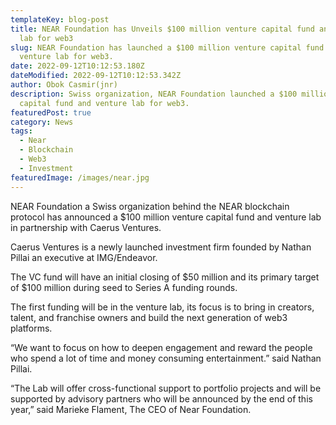 ```yaml
---
templateKey: blog-post
title: NEAR Foundation has Unveils $100 million venture capital fund and venture
  lab for web3
slug: NEAR Foundation has launched a $100 million venture capital fund and
  venture lab for web3.
date: 2022-09-12T10:12:53.180Z
dateModified: 2022-09-12T10:12:53.342Z
author: Obok Casmir(jnr)
description: Swiss organization, NEAR Foundation launched a $100 million venture
  capital fund and venture lab for web3.
featuredPost: true
category: News
tags:
  - Near
  - Blockchain
  - Web3
  - Investment
featuredImage: /images/near.jpg
---
```

NEAR Foundation a Swiss organization behind the NEAR blockchain protocol has announced a $100 million venture capital fund and venture lab in partnership with Caerus Ventures.

Caerus Ventures is a newly launched investment firm founded by Nathan Pillai an executive at IMG/Endeavor.

The VC fund will have an initial closing of $50 million and its primary target of  $100 million during seed to Series A funding rounds.

The first funding will be in the venture lab, its focus is to bring in creators, talent, and franchise owners and build the next generation of  web3 platforms.

“We want to focus on how to deepen engagement and reward the people who spend a lot of time and money consuming entertainment.” said Nathan Pillai.

“The Lab will offer cross-functional support to portfolio projects and will be supported by advisory partners who will be announced by the end of this year,” said Marieke Flament, The CEO of Near Foundation.